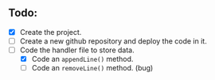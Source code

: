 ## Todo:

- [x] Create the project.
- [ ] Create a new github repository and deploy the code in it.
- [ ] Code the handler file to store data.
  - [x] Code an `appendLine()` method.
  - [ ] Code an `removeLine()` method. (bug)
